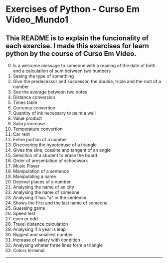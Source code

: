 # Exercises of Python - Curso Em Vídeo_Mundo1
This README is to explain the funcionality of each exercise.
I made this exercises for learn python by the course of Curso Em Vídeo.
------------------------------------------------------------------------------------
00) Is a welcome message to someone with a reading of the date of birth and a
calculation of sum between two numbers
01) Seeing the type of something
02) Give the predecessor and successor, the double, triple and the root of a number
03) See the average between two notes
04) Distance conversion
05) Times table
06) Currency convertion
07) Quantity of ink necessary to paint a wall
08) Value product
09) Salary increase
10) Temperature convertion
11) Car rent
12) Entire portion of a number
13) Discovering the hypotenuse of a triangle
14) Gives the sine, cossine and tangent of an angle
15) Selection of a student to erase the board
16) Order of presentation of schoolwork
17) Music Player
18) Manipulation of a sentence
19) Manipulating a name
20) Decimal places of a number
21) Analysing the name of an city
22) Analysing the name of someone
23) Analysing if has "a" in the sentence
24) Shows the first and the last name of someone
25) Guessing game
26) Speed test
27) even or odd
28) Travel distance calculation
29) Analysing if a year is leap
30) Biggest and smallest number
31) Increase of salary with condition
32) Analysing wheter three lines form a triangle
33) Colors terminal
------------------------------------------------------------------------------------
